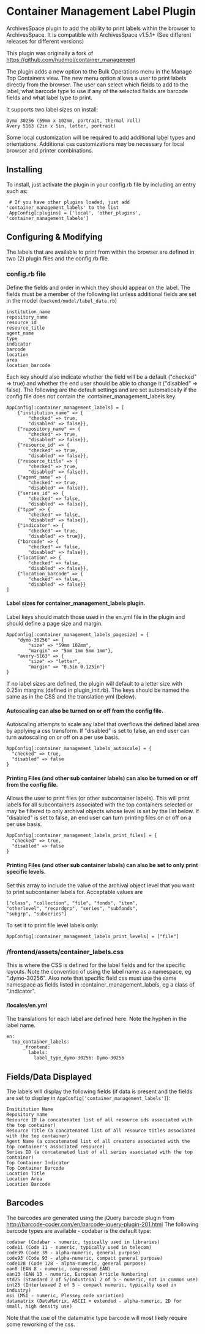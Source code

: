 Container Management Label Plugin
================================

ArchivesSpace plugin to add the ability to print labels within the browser to ArchivesSpace.
It is compatible with ArchivesSpace v1.5.1+ (See different releases for different versions)

This plugin was originally a fork of https://github.com/hudmol/container_management

The plugin adds a new option to the Bulk Operations menu in the Manage Top Containers view. The new menu option allows
a user to print labels directly from the browser. The user can select which fields to add to the label, what barcode type
to use if any of the selected fields are barcode fields and what label type to print.

It supports two label sizes on install:

    Dymo 30256 (59mm x 102mm, portrait, thermal roll)
    Avery 5163 (2in x 5in, letter, portrait)
    
Some local customization will be required to add additional label types and orientations. Additional css customizations may be necessary for
local browser and printer combinations.

## Installing

To install, just activate the plugin in your config.rb file by
including an entry such as:

     # If you have other plugins loaded, just add 'container_management_labels' to the list
     AppConfig[:plugins] = ['local', 'other_plugins', 'container_management_labels']
     
## Configuring & Modifying

The labels that are available to print from within the browser are defined in two (2) plugin files and the config.rb file.

### config.rb file

Define the fields and order in which they should appear on the label. The fields must be a member of the following list unless
additional fields are set in the model (`backend/model/label_data.rb`)

    institution_name
    repository_name
    resource_id
    resource_title
    agent_name
    type
    indicator
    barcode
    location
    area
    location_barcode
    
Each key should also indicate whether the field will be a default ("checked" => true) and whether the end user
should be able to change it ("disabled" => false). The following are the default settings and are set automatically if the
config file does not contain the :container_management_labels key.
    
    AppConfig[:container_management_labels] = [
        {"institution_name" => {
            "checked" => true,
            "disabled" => false}},
        {"repository_name" => {
            "checked" => true,
            "disabled" => false}},
        {"resource_id" => {
            "checked" => true,
            "disabled" => false}},
        {"resource_title" => {
            "checked" => true,
            "disabled" => false}},
        {"agent_name" => {
            "checked" => true,
            "disabled" => false}},
        {"series_id" => {
            "checked" => false,
            "disabled" => false}},
        {"type" => {
            "checked" => false,
            "disabled" => false}},
        {"indicator" => {
            "checked" => true,
            "disabled" => true}},
        {"barcode" => {
            "checked" => false,
            "disabled" => false}},
        {"location" => {
            "checked" => false,
            "disabled" => false}},
        {"location_barcode" => {
            "checked" => false,
            "disabled" => false}}
    ]


#### Label sizes for container_management_labels plugin.
Label keys should match those used in the en.yml file in the plugin and should define a page size and margin.

    AppConfig[:container_management_labels_pagesize] = {
        "dymo-30256" => {
            "size" => "59mm 102mm",
            "margin" => "5mm 1mm 5mm 1mm"},
        "avery-5163" => {
            "size" => "letter",
            "margin" => "0.5in 0.125in"}
    }
    
If no label sizes are defined, the plugin will default to a letter size with 0.25in margins (defined in plugin_init.rb).
The keys should be named the same as in the CSS and the translation yml (below).

#### Autoscaling can also be turned on or off from the config file.
Autoscaling attempts to scale any label that overflows the defined label area by applying a css transform.
If "disabled" is set to false, an end user can turn autoscaling on or off on a per use basis.

    AppConfig[:container_management_labels_autoscale] = {
      "checked" => true,
      "disabled" => false
    }

#### Printing Files (and other sub container labels) can also be turned on or off from the config file.
Allows the user to print files (or other subcontainer labels). This will print labels for all
subcontainers associated with the top containers selected or may be filtered to only
archival objects whose level is set by the list below.
If "disabled" is set to false, an end user can turn printing files on or off on a per use basis.

    AppConfig[:container_management_labels_print_files] = {
      "checked" => true,
      "disabled" => false
    }
    
#### Printing Files (and other sub container labels) can also be set to only print specific levels.
Set this array to include the value of the archival object level that you want to print subcontainer
labels for. Acceptable values are 
```
["class", "collection", "file", "fonds", "item", 
"otherlevel", "recordgrp", "series", "subfonds", 
"subgrp", "subseries"]
 ```  
To set it to print file level labels only:

    AppConfig[:container_management_labels_print_levels] = ["file"]
    
### /frontend/assets/container_labels.css

This is where the CSS is defined for the label fields and for the specific layouts. Note the convention
of using the label name as a namespace, eg ".dymo-30256". Also note that specific field css must use the same namespace as
fields listed in :container_management_labels, eg a class of ".indicator".
      
#### /locales/en.yml

The translations for each label are defined here. Note the hyphen in the label name.

    en:
      top_container_labels:
          _frontend:
            labels:
              label_type_dymo-30256: Dymo-30256

## Fields/Data Displayed

The labels will display the following fields 
(if data is present and the fields are set to display in 
`AppConfig['container_management_labels']`):

    Insititution Name
    Repository name
    Resource ID (a concatenated list of all resource ids associated with the top container)
    Resource Title (a concatenated list of all resource titles associated with the top container)
    Agent Name (a concatenated list of all creators associated with the top container's associated resource)
    Series ID (a concatenated list of all series associated with the top container)
    Top Container Indicator
    Top Container Barcode
    Location Title
    Location Area
    Location Barcode

## Barcodes

The barcodes are generated using the jQuery barcode plugin from http://barcode-coder.com/en/barcode-jquery-plugin-201.html
The following barcode types are available - codabar is the default type:

    codabar (Codabar - numeric, typically used in libraries)
    code11 (Code 11 - numeric, typically used in telecom)
    code39 (Code 39 - alpha-numeric, general purpose)
    code93 (Code 93 - alpha-numeric, compact general purpose)
    code128 (Code 128 - alpha-numeric, general purpose)
    ean8 (EAN 8 - numeric, compressed EAN)
    ean13 (EAN 13 - numeric, European Article Numbering)
    std25 (Standard 2 of 5/Industrial 2 of 5 - numeric, not in common use)
    int25 (Interleaved 2 of 5 - compact numeric, typically used in industry)
    msi (MSI - numeric, Plessey code variation)
    datamatrix (DataMatrix, ASCII + extended - alpha-numeric, 2D for small, high density use)

Note that the use of the datamatrix type barcode will most likely require some reworking of the css.